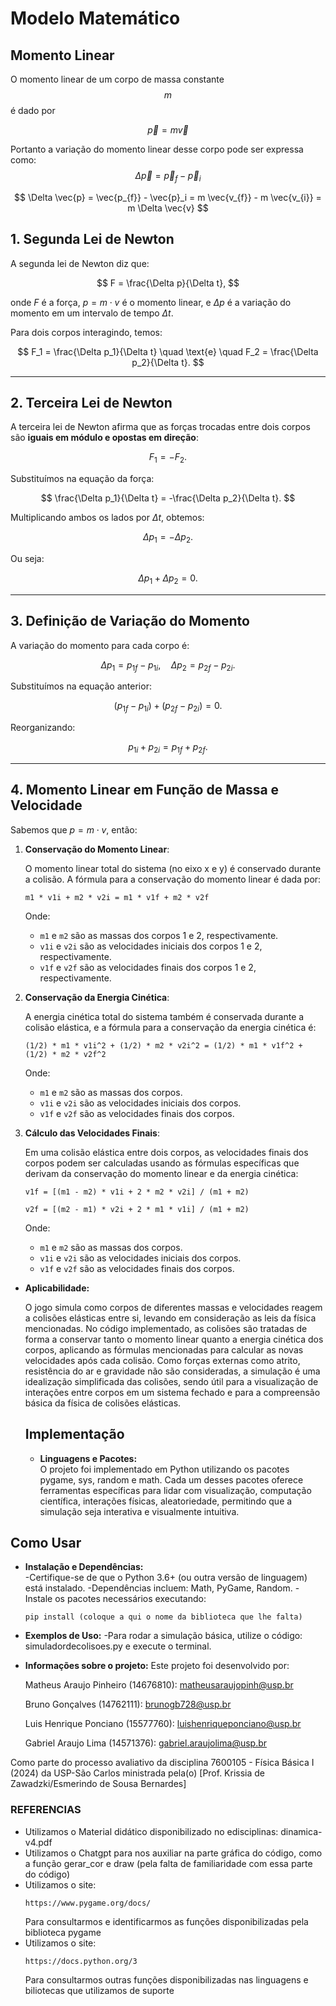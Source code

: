 # Modelo Matemático

## Momento Linear

O momento linear de um corpo de massa constante $$m$$ é dado por

$$
\vec{p} = m \vec{v}
$$

Portanto a variação do momento linear desse corpo pode ser expressa como:
$$\Delta \vec{p} = \vec{p}_f - \vec{p}_i$$


$$
 \Delta \vec{p} = \vec{p_{f}} - \vec{p}_i = m \vec{v_{f}} - m \vec{v_{i}} = m \Delta \vec{v}
$$

## **1. Segunda Lei de Newton**
A segunda lei de Newton diz que:

$$
F = \frac{\Delta p}{\Delta t},
$$

onde $F$ é a força, $p = m \cdot v$ é o momento linear, e $\Delta p$ é a variação do momento em um intervalo de tempo $\Delta t$. 

Para dois corpos interagindo, temos:

$$
F_1 = \frac{\Delta p_1}{\Delta t} \quad \text{e} \quad F_2 = \frac{\Delta p_2}{\Delta t}.
$$

---

## **2. Terceira Lei de Newton**
A terceira lei de Newton afirma que as forças trocadas entre dois corpos são **iguais em módulo e opostas em direção**:

$$
F_1 = -F_2.
$$

Substituímos na equação da força:

$$
\frac{\Delta p_1}{\Delta t} = -\frac{\Delta p_2}{\Delta t}.
$$

Multiplicando ambos os lados por $\Delta t$, obtemos:

$$
\Delta p_1 = -\Delta p_2.
$$

Ou seja:

$$
\Delta p_1 + \Delta p_2 = 0.
$$

---

## **3. Definição de Variação do Momento**
A variação do momento para cada corpo é:

$$
\Delta p_1 = p_{1f} - p_{1i}, \quad \Delta p_2 = p_{2f} - p_{2i}.
$$

Substituímos na equação anterior:

$$
(p_{1f} - p_{1i}) + (p_{2f} - p_{2i}) = 0.
$$

Reorganizando:

$$
p_{1i} + p_{2i} = p_{1f} + p_{2f}.
$$

---

## **4. Momento Linear em Função de Massa e Velocidade**
Sabemos que $p = m \cdot v$, então:

  1. **Conservação do Momento Linear**:

     O momento linear total do sistema (no eixo x e y) é conservado durante a colisão. A fórmula para a conservação do momento linear é dada por:

     ```
     m1 * v1i + m2 * v2i = m1 * v1f + m2 * v2f
     ```

     Onde:
     - `m1` e `m2` são as massas dos corpos 1 e 2, respectivamente.
     - `v1i` e `v2i` são as velocidades iniciais dos corpos 1 e 2, respectivamente.
     - `v1f` e `v2f` são as velocidades finais dos corpos 1 e 2, respectivamente.

  2. **Conservação da Energia Cinética**:

     A energia cinética total do sistema também é conservada durante a colisão elástica, e a fórmula para a conservação da energia cinética é:

     ```
     (1/2) * m1 * v1i^2 + (1/2) * m2 * v2i^2 = (1/2) * m1 * v1f^2 + (1/2) * m2 * v2f^2
     ```

     Onde:
     - `m1` e `m2` são as massas dos corpos.
     - `v1i` e `v2i` são as velocidades iniciais dos corpos.
     - `v1f` e `v2f` são as velocidades finais dos corpos.

  3. **Cálculo das Velocidades Finais**:

     Em uma colisão elástica entre dois corpos, as velocidades finais dos corpos podem ser calculadas usando as fórmulas específicas que derivam da conservação do momento linear e da energia cinética:

     ```
     v1f = [(m1 - m2) * v1i + 2 * m2 * v2i] / (m1 + m2)
     ```

     ```
     v2f = [(m2 - m1) * v2i + 2 * m1 * v1i] / (m1 + m2)
     ```

     Onde:
     - `m1` e `m2` são as massas dos corpos.
     - `v1i` e `v2i` são as velocidades iniciais dos corpos.
     - `v1f` e `v2f` são as velocidades finais dos corpos.

- **Aplicabilidade:**

  O jogo simula como corpos de diferentes massas e velocidades reagem a colisões elásticas entre si, levando em consideração as leis da física mencionadas. No código implementado, as colisões são tratadas de forma a conservar tanto o momento linear quanto a energia cinética dos corpos, aplicando as fórmulas mencionadas para calcular as novas velocidades após cada colisão. Como forças externas como atrito, resistência do ar e gravidade não são consideradas, a simulação é uma idealização simplificada das colisões, sendo útil para a visualização de interações entre corpos em um sistema fechado e para a compreensão básica da física de colisões elásticas.

  ## Implementação

  - **Linguagens e Pacotes:**  
  O projeto foi implementado em Python utilizando os pacotes pygame, sys, random e math. Cada um desses pacotes oferece ferramentas específicas para lidar com visualização, computação científica, interações físicas,         aleatoriedade, permitindo que a simulação seja interativa e visualmente intuitiva.
  
## Como Usar
- **Instalação e Dependências:**  
  -Certifique-se de que o Python 3.6+ (ou outra versão de linguagem) está instalado.
  -Dependências incluem: Math, PyGame, Random.
  -Instale os pacotes necessários executando:
  
  ```
  pip install (coloque a qui o nome da biblioteca que lhe falta)
  ```

- **Exemplos de Uso:** 
  -Para rodar a simulação básica, utilize o código:
  simuladordecolisoes.py e execute o terminal.

- **Informações sobre o projeto:**
  Este projeto foi desenvolvido por:
  
    Matheus Araujo Pinheiro (14676810): matheusaraujopinh@usp.br
  
    Bruno Gonçalves (14762111): brunogb728@usp.br

    Luis Henrique Ponciano (15577760): luishenriqueponciano@usp.br

    Gabriel Araujo Lima (14571376): gabriel.araujolima@usp.br

Como parte do processo avaliativo da disciplina 7600105 - Física Básica I (2024) da USP-São Carlos ministrada pela(o) [Prof. Krissia de Zawadzki/Esmerindo de Sousa Bernardes]

### REFERENCIAS
- Utilizamos o Material didático disponibilizado no edisciplinas: dinamica-v4.pdf
- Utilizamos o Chatgpt para nos auxiliar na parte gráfica do código, como a função gerar_cor e draw (pela falta de familiaridade com essa parte do código)
- Utilizamos o site:
  ```
  https://www.pygame.org/docs/
  ```
  Para consultarmos e identificarmos as funções disponibilizadas pela biblioteca pygame
- Utilizamos o site:
  ```
  https://docs.python.org/3
  ```
  Para consultarmos outras funções disponibilizadas nas linguagens e biliotecas que utilizamos de suporte
